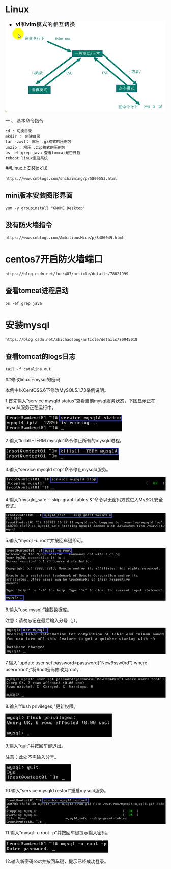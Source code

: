 # Linux

![1538287165623](assets/1538287165623.png)

一 、 基本命令指令

```
cd : 切换目录
mkdir ： 创建目录
tar -zxvf： 解压 .gz格式的压缩包
unzip : 解压 .zip格式的压缩包
ps -ef|grep java 查看tomcat是否开启
reboot linux重启系统
```

##Linux上安装jdk1.8

```
https://www.cnblogs.com/shihaiming/p/5809553.html
```

## mini版本安装图形界面

```
yum -y groupinstall "GNOME Desktop" 
```

## 没有防火墙指令

```
https://www.cnblogs.com/AmbitiousMice/p/8486049.html
```

# centos7开启防火墙端口

```
https://blog.csdn.net/fuck487/article/details/78621999
```

## 查看tomcat进程启动

```
ps -ef|grep java
```

# 安装mysql

```
https://blog.csdn.net/zhichaosong/article/details/80945018
```

## 查看tomcat的logs日志

```
tail -f catalina.out
```

##修改linux下mysql的密码

本例中以CentOS6.6下修改MySQL5.1.73举例说明。

1.首先输入“service mysqld status”查看当前mysql服务状态，下图显示正在mysqld服务正在运行中。

![img](assets/2017031709023719.png)

2.输入“killall -TERM mysqld”命令停止所有的mysqld进程。

![img](assets/2017031709023720.png)

3.输入“service mysqld stop”命令停止mysqld服务。

![img](assets/2017031709023821.png)

4.输入“mysqld_safe  --skip-grant-tables &”命令以无密码方式进入MySQL安全模式。

[![img](assets/2017031709023822.png)](https://files.jb51.net/file_images/article/201703/2017031709023822.png)

5.输入“mysql -u root”并按回车键即可。

[![img](assets/2017031709023923.png)](https://files.jb51.net/file_images/article/201703/2017031709023923.png)

6.输入“use mysql;”挂载数据库。

注意：请勿忘记在最后输入分号（;）。

![img](assets/2017031709023924.png)

7.输入"update user set password=password("New9ssw0rd") where user='root';"将Root密码修改为root。

[![img](assets/2017031709023925.png)](https://files.jb51.net/file_images/article/201703/2017031709023925.png)

8.输入"flush privileges;"更新权限。

![img](assets/2017031709024026.png)

9.输入“quit”并按回车键退出。

注意：此处不需输入分号。

![img](assets/2017031709024027.png)

10.输入"service mysqld restart"重启mysqld服务。

[![img](assets/2017031709024128.png)](https://files.jb51.net/file_images/article/201703/2017031709024128.png)

11.输入“mysql -u root -p”并按回车键提示输入密码。

![img](assets/2017031709024129.png)

12.输入新密码root并按回车键，提示已经成功登录。